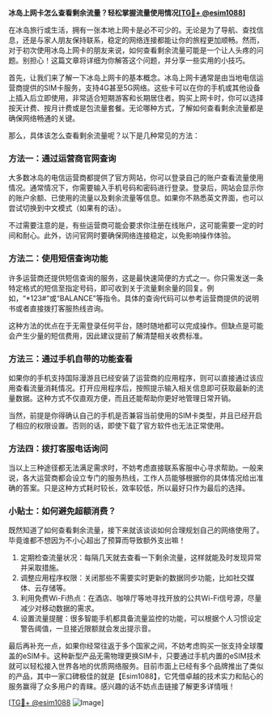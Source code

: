 **冰岛上网卡怎么查看剩余流量？轻松掌握流量使用情况[[TG💪+ @esim1088](https://t.me/s/esim1088)]**

在冰岛旅行或生活，拥有一张本地上网卡是必不可少的。无论是为了导航、查找信息，还是与家人朋友保持联系，稳定的网络连接都能让你的旅程更加顺畅。然而，对于初次使用冰岛上网卡的朋友来说，如何查看剩余流量可能是一个让人头疼的问题。别担心！这篇文章将详细为你解答这个问题，并分享一些实用的小技巧。

首先，让我们来了解一下冰岛上网卡的基本概念。冰岛上网卡通常是由当地电信运营商提供的SIM卡服务，支持4G甚至5G网络。这些卡可以在你的手机或其他设备上插入后立即使用，非常适合短期游客和长期居住者。购买上网卡时，你可以选择按天计费、按月计费或是包流量套餐。无论哪种方式，了解如何查看剩余流量都是确保网络畅通的关键。

那么，具体该怎么查看剩余流量呢？以下是几种常见的方法：

### 方法一：通过运营商官网查询

大多数冰岛的电信运营商都提供了官方网站，你可以登录自己的账户查看流量使用情况。通常情况下，你需要输入手机号码和密码进行登录。登录后，网站会显示你的账户余额、已使用的流量以及剩余流量等信息。如果你不熟悉英文界面，也可以尝试切换到中文模式（如果有的话）。

不过需要注意的是，有些运营商可能会要求你注册在线账户，这可能需要一定的时间和耐心。此外，访问官网时要确保网络连接稳定，以免影响操作体验。

### 方法二：使用短信查询功能

许多运营商还提供短信查询的服务，这是最快速简便的方式之一。你只需发送一条特定格式的短信至指定号码，即可收到关于流量剩余量的回复。例如，“*123#”或“BALANCE”等指令。具体的查询代码可以参考运营商提供的说明书或者直接拨打客服热线咨询。

这种方法的优点在于无需登录任何平台，随时随地都可以完成操作。但缺点是可能会产生少量的短信费用，因此建议提前了解清楚相关收费标准。

### 方法三：通过手机自带的功能查看

如果你的手机支持国际漫游且已经安装了运营商的应用程序，则可以直接通过该应用查看流量消耗情况。打开应用程序后，按照提示输入相关信息即可获取最新的流量数据。这种方式不仅直观方便，而且还能帮助你更好地管理日常开销。

当然，前提是你得确认自己的手机是否兼容当前使用的SIM卡类型，并且已经开启了相应的权限设置。否则的话，即使下载了官方软件也无法正常使用。

### 方法四：拨打客服电话询问

当以上三种途径都无法满足需求时，不妨考虑直接联系客服中心寻求帮助。一般来说，各大运营商都会设立专门的服务热线，工作人员能够根据你的具体情况给出准确的答案。只是这种方式耗时较长，效率较低，所以最好只作为最后的选择。

### 小贴士：如何避免超额消费？

既然知道了如何查看剩余流量，接下来就该谈谈如何合理规划自己的网络使用了。毕竟谁都不想因为不小心超出了预算而导致额外支出嘛！

1. 定期检查流量状况：每隔几天就去查看一下剩余流量，这样就能及时发现异常并采取措施。
2. 调整应用程序权限：关闭那些不需要实时更新的数据同步功能，比如社交媒体、云存储等。
3. 利用免费Wi-Fi热点：在酒店、咖啡厅等地寻找开放的公共Wi-Fi信号源，尽量减少对移动数据的需求。
4. 设置流量提醒：很多智能手机都具备流量监控的功能，可以根据个人习惯设定警告阈值，一旦接近限额就会发出提示音。

最后再补充一点，如果你经常往返于多个国家之间，不妨考虑购买一张支持全球覆盖的eSIM卡。这种新型产品无需物理更换SIM卡，只要通过手机内置的eSIM技术就可以轻松接入世界各地的优质网络服务。目前市面上已经有多个品牌推出了类似的产品，其中一家口碑极佳的就是【Esim1088】，它凭借卓越的技术实力和贴心的服务赢得了众多用户的青睐。感兴趣的话不妨点击链接了解更多详情哦！

[[TG💪+ @esim1088](https://t.me/s/esim1088) ![Image](https://i.postimg.cc/4NQfJmqS/Snipaste-2025-05-13-00-14-12.png)]